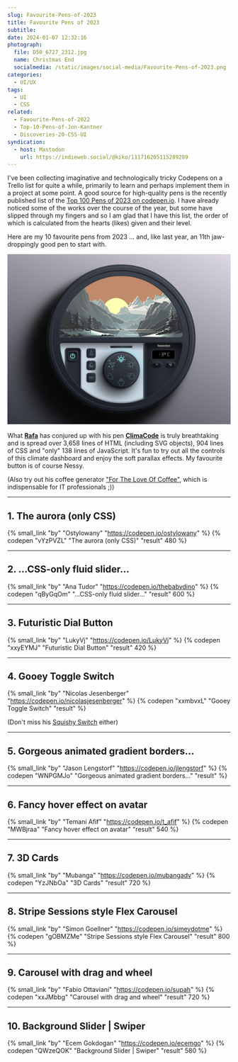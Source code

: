 ```yaml
---
slug: Favourite-Pens-of-2023
title: Favourite Pens of 2023
subtitle:
date: 2024-01-07 12:32:16
photograph:
  file: D50_6727_2312.jpg
  name: Christmas End
  socialmedia: /static/images/social-media/Favourite-Pens-of-2023.png
categories:
  - UI/UX
tags:
  - UI
  - CSS
related:
  - Favourite-Pens-of-2022
  - Top-10-Pens-of-Jon-Kantner
  - Discoveries-20-CSS-UI
syndication:
  - host: Mastodon
    url: https://indieweb.social/@kiko/111716205115289289
---
```


I've been collecting imaginative and technologically tricky Codepens on a Trello list for quite a while, primarily to learn and perhaps implement them in a project at some point. A good source for high-quality pens is the recently published list of the [Top 100 Pens of 2023 on codepen.io](https://codepen.io/2023/popular/pens/). I have already noticed some of the works over the course of the year, but some have slipped through my fingers and so I am glad that I have this list, the order of which is calculated from the hearts (likes) given and their level.

Here are my 10 favourite pens from 2023 ... and, like last year, an 11th jaw-droppingly good pen to start with.

![Fantastic piece of CSS art ... and a little JavaScript](Favourite-Pens-of-2023/climacode.png)

What **[Rafa](https://codepen.io/RAFA3L)** has conjured up with his pen [**ClimaCode**](https://codepen.io/RAFA3L/pen/ZEmBzEv) is truly breathtaking and is spread over 3,658 lines of HTML (including SVG objects), 904 lines of CSS and "only" 138 lines of JavaScript. It's fun to try out all the controls of this climate dashboard and enjoy the soft parallax effects. My favourite button is of course Nessy.

(Also try out his coffee generator ["For The Love Of Coffee"](https://codepen.io/RAFA3L/pen/QWJOmrL), which is indispensable for IT professionals ;))

<!-- more -->

---

## 1. The aurora (only CSS)

{% small_link "by" "Ostylowany" "https://codepen.io/ostylowany" %}
{% codepen "vYzPVZL" "The aurora (only CSS)" "result" 480 %}

---

## 2. ...CSS-only fluid slider...

{% small_link "by" "Ana Tudor" "https://codepen.io/thebabydino" %}
{% codepen "qByGqOm" "...CSS-only fluid slider..." "result" 600 %}

---

## 3. Futuristic Dial Button

{% small_link "by" "LukyVj" "https://codepen.io/LukyVj" %}
{% codepen "xxyEYMJ" "Futuristic Dial Button" "result" 420 %}

---

## 4. Gooey Toggle Switch

{% small_link "by" "Nicolas Jesenberger" "https://codepen.io/nicolasjesenberger" %}
{% codepen "xxmbvxL" "Gooey Toggle Switch" "result" %}

(Don't miss his [Squishy Switch](https://codepen.io/nicolasjesenberger/pen/bGQwBYo) either)

---

## 5. Gorgeous animated gradient borders... 

{% small_link "by" "Jason Lengstorf" "https://codepen.io/jlengstorf" %}
{% codepen "WNPGMJo" "Gorgeous animated gradient borders..." "result" %}

---

## 6. Fancy hover effect on avatar

{% small_link "by" "Temani Afif" "https://codepen.io/t_afif" %}
{% codepen "MWBjraa" "Fancy hover effect on avatar" "result" 540 %}

---

## 7. 3D Cards

{% small_link "by" "Mubanga" "https://codepen.io/mubangadv" %}
{% codepen "YzJNbOa" "3D Cards" "result" 720 %}

---

## 8. Stripe Sessions style Flex Carousel

{% small_link "by" "Simon Goellner" "https://codepen.io/simeydotme" %}
{% codepen "gOBMZMe" "Stripe Sessions style Flex Carousel" "result" 800 %}

---

## 9. Carousel with drag and wheel

{% small_link "by" "Fabio Ottaviani" "https://codepen.io/supah" %}
{% codepen "xxJMbbg" "Carousel with drag and wheel" "result" 720 %}

---

## 10. Background Slider | Swiper

{% small_link "by" "Ecem Gokdogan" "https://codepen.io/ecemgo" %}
{% codepen "QWzeQOK" "Background Slider | Swiper" "result" 580 %}


